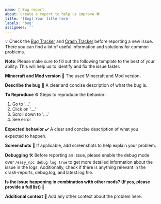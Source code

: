 ```yaml
---
name: 🐛 Bug report
about: Create a report to help us improve 🛠️
title: '[Bug] Your title here'
labels: 'bug'
assignees: ''
---
```


💡 Check the
[Bug Tracker](https://github.com/MarkusBordihn/BOs-Easy-NPC/issues?q=label%3Abug)
and [Crash Tracker](https://github.com/MarkusBordihn/BOs-Easy-NPC/issues?q=label%3Acrash) before
reporting a new issue.
There you can find a lot of useful information and solutions for common problems.

**Note**:
Please make sure to fill out the following template to the best of your ability. This will help us
to identify and fix the issue faster.

**Minecraft and Mod version** 🐞
The used Minecraft and Mod version.

**Describe the bug** 🐞
A clear and concise description of what the bug is.

**To Reproduce** ⚙️
Steps to reproduce the behavior:

1. Go to '...'
2. Click on '....'
3. Scroll down to '....'
4. See error

**Expected behavior** ✔️
A clear and concise description of what you expected to happen.

**Screenshots** 📸
If applicable, add screenshots to help explain your problem.

**Debugging** 🛠️
Before reporting an issue, please enable the debug mode over `/easy_npc debug log true` to get more
detailed information about the issue in the logs.
Additionally, check if there is anything relevant in the crash-reports, debug.log, and latest.log
file.

**Is the issue happening in combination with other mods? (If yes, please provide a full list)** 🧩

**Additional context** 📝
Add any other context about the problem here.
